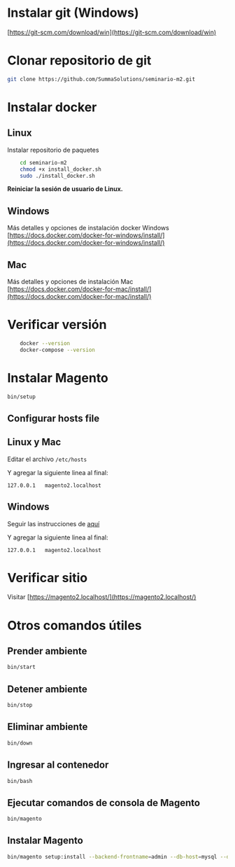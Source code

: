 # Instalar git (Windows)

[https://git-scm.com/download/win](https://git-scm.com/download/win)

# Clonar repositorio de git
```bash
git clone https://github.com/SummaSolutions/seminario-m2.git
```

# Instalar docker

## Linux
Instalar repositorio de paquetes
```bash
    cd seminario-m2
    chmod +x install_docker.sh
    sudo ./install_docker.sh
```

**Reiniciar la sesión de usuario de Linux.**

## Windows
Más detalles y opciones de instalación docker Windows
[https://docs.docker.com/docker-for-windows/install/](https://docs.docker.com/docker-for-windows/install/)

## Mac
Más detalles y opciones de instalación Mac 
[https://docs.docker.com/docker-for-mac/install/](https://docs.docker.com/docker-for-mac/install/)



# Verificar versión
```bash
    docker --version
    docker-compose --version
```

# Instalar Magento
```bash
bin/setup
```

## Configurar hosts file

## Linux y Mac
Editar el archivo `/etc/hosts`

Y agregar la siguiente linea al final:
```
127.0.0.1   magento2.localhost
```

## Windows
Seguir las instrucciones de [aquí](https://www.howtogeek.com/howto/27350/beginner-geek-how-to-edit-your-hosts-file/)

Y agregar la siguiente linea al final:
```
127.0.0.1   magento2.localhost
```


# Verificar sitio

Visitar [https://magento2.localhost/](https://magento2.localhost/)

# Otros comandos útiles

## Prender ambiente
```bash
bin/start
```
## Detener ambiente
```bash
bin/stop
```

## Eliminar ambiente
```bash
bin/down
```

## Ingresar al contenedor
```bash
bin/bash
```

## Ejecutar comandos de consola de Magento
```bash
bin/magento
```

## Instalar Magento
```bash
bin/magento setup:install --backend-frontname=admin --db-host=mysql --db-name=magento2 --db-user=magento2 --db-password=magento2 --base-url=https://magento2.localhost/ --use-secure-admin=0 --admin-user=admin --admin-password=Admin123 --admin-email=admin@admin.net --admin-firstname=Dev --use-sample-data --admin-lastname=Dev --use-rewrites="1" --language="es_AR"
```

